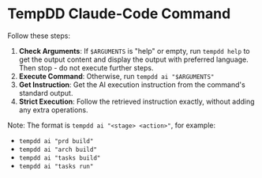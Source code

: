 # TempDD Claude-Code Command

Follow these steps:

1.  **Check Arguments**: If `$ARGUMENTS` is "help" or empty, run `tempdd help` to get the output content and display the output with preferred language. Then stop - do not execute further steps.
2.  **Execute Command**: Otherwise, run `tempdd ai "$ARGUMENTS"`
3.  **Get Instruction**: Get the AI execution instruction from the command's standard output.
4.  **Strict Execution**: Follow the retrieved instruction exactly, without adding any extra operations.

Note: The format is `tempdd ai "<stage> <action>"`, for example:
- `tempdd ai "prd build"`
- `tempdd ai "arch build"`
- `tempdd ai "tasks build"`
- `tempdd ai "tasks run"`
